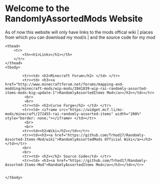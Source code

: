 <h1> Welcome to the RandomlyAssortedMods Website </h1>
<p>As of now this website will only have links to the mods offical wiki | places from which you can download my mod/s | and the source code for my mod</p>



<div class="list">
<table>
	
	<thead>
		<tr>
			<th><h1>Links</h1></th>
		</tr>
	</thead>
	<tbody>
		
		    <tr><td> <h2>Minecraft Forum</h2> </td> </tr>
			<tr><td> <h3><a href="http://www.minecraftforum.net/forums/mapping-and-modding/minecraft-mods/wip-mods/2841839-wip-rai-randomly-assorted-items-mods-big-update-1">RandomlyAssortedItems Mod</a></h3></td></tr>
             <br>
             <br>
			<tr><td> <h2>Curse Forge</h2> </td> </tr>
			<tr><td> <iframe src="https://widget.mcf.li/mc-mods/minecraft/272455-rai-randomly-assorted-items" width="200%" style="border: none;"></iframe> </td></tr>
             <br>
             <br>
			<tr><td><h2>Wiki</h2></td></tr>
			<tr><td><h3><a href="https://github.com/Trhod17/Randomly-Assorted-Items-Mod/wiki">RandomlyAssortedMods Official Wiki</a></h3></td></tr>
            <br>
            <br>
			<tr><td> <h2></h2> Source Code</td> </tr>
			<tr><td> <h3><a href="https://github.com/Trhod17/Randomly-Assorted-Items-Mod">RandomlyAssortedItems Mod</a></h3></td></tr>

		
	</tbody>
</table>
	
	      
	      	
	   


</div>

<style type="text/css" media="screen">
      .list {

      }
</style>
